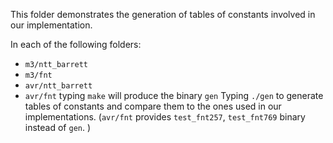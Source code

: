 
This folder demonstrates the generation of tables of constants involved in our implementation.

In each of the following folders:
- `m3/ntt_barrett`
- `m3/fnt`
- `avr/ntt_barrett`
- `avr/fnt`
typing
`make` will produce the binary `gen`
Typing `./gen` to generate tables of constants and compare them to the ones used in our implementations.
(`avr/fnt` provides `test_fnt257`, `test_fnt769` binary instead of `gen`. )



